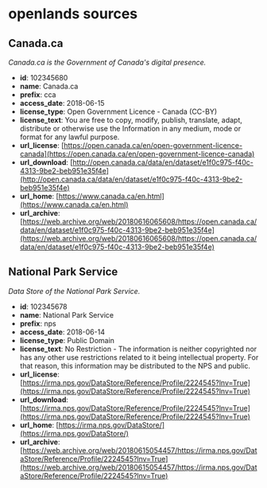 # openlands sources

## Canada.ca

_Canada.ca is the Government of Canada's digital presence._ 

* **id**: 102345680
* **name**: Canada.ca
* **prefix**: cca
* **access_date**: 2018-06-15
* **license_type**: Open Government Licence - Canada (CC-BY)
* **license_text**: You are free to copy, modify, publish, translate, adapt, distribute or otherwise use the Information in any medium, mode or format for any lawful purpose.
* **url_license**: [https://open.canada.ca/en/open-government-licence-canada](https://open.canada.ca/en/open-government-licence-canada)
* **url_download**: [http://open.canada.ca/data/en/dataset/e1f0c975-f40c-4313-9be2-beb951e35f4e](http://open.canada.ca/data/en/dataset/e1f0c975-f40c-4313-9be2-beb951e35f4e)
* **url_home**: [https://www.canada.ca/en.html](https://www.canada.ca/en.html)
* **url_archive**: [https://web.archive.org/web/20180616065608/https://open.canada.ca/data/en/dataset/e1f0c975-f40c-4313-9be2-beb951e35f4e](https://web.archive.org/web/20180616065608/https://open.canada.ca/data/en/dataset/e1f0c975-f40c-4313-9be2-beb951e35f4e)

## National Park Service

_Data Store of the National Park Service._ 

* **id**: 102345678
* **name**: National Park Service
* **prefix**: nps
* **access_date**: 2018-06-14
* **license_type**: Public Domain
* **license_text**: No Restriction - The information is neither copyrighted nor has any other use restrictions related to it being intellectual property. For that reason, this information may be distributed to the NPS and public.
* **url_license**: [https://irma.nps.gov/DataStore/Reference/Profile/2224545?lnv=True](https://irma.nps.gov/DataStore/Reference/Profile/2224545?lnv=True)
* **url_download**: [https://irma.nps.gov/DataStore/Reference/Profile/2224545?lnv=True](https://irma.nps.gov/DataStore/Reference/Profile/2224545?lnv=True)
* **url_home**: [https://irma.nps.gov/DataStore/](https://irma.nps.gov/DataStore/)
* **url_archive**: [https://web.archive.org/web/20180615054457/https://irma.nps.gov/DataStore/Reference/Profile/2224545?lnv=True](https://web.archive.org/web/20180615054457/https://irma.nps.gov/DataStore/Reference/Profile/2224545?lnv=True)

